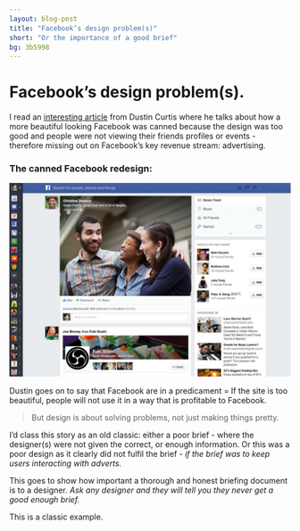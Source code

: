 ```yaml
---
layout: blog-post
title: "Facebook’s design problem(s)"
short: "Or the importance of a good brief"
bg: 3b5998
---
```


# Facebook’s design problem(s).

I read an [interesting article](http://dcurt.is/facebooks-predicament) from Dustin Curtis where he talks about how a more beautiful looking Facebook was canned because the design was too good and people were not viewing their friends profiles or events - therefore missing out on Facebook’s key revenue stream: advertising. 

### The canned Facebook redesign:
![Facebooks 'prettier' redesign](/img/fb-new.jpg)

Dustin goes on to say that Facebook are in a predicament = If the site is too beautiful, people will not use it in a way that is profitable to Facebook.

> But design is about solving problems, not just making things pretty.

I’d class this story as an old classic: either a poor brief - where the designer(s) were not given the correct, or enough information. Or this was a poor design as it clearly did not fulfil the brief - _if the brief was to keep users interacting with adverts._ 

This goes to show how important a thorough and honest briefing document is to a designer. _Ask any designer and they will tell you they never get a good enough brief._

This is a classic example.